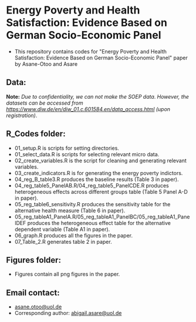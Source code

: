 # Energy Poverty and Health Satisfaction: Evidence Based on German Socio-Economic Panel

  - This repository contains codes for "Energy Poverty and Health Satisfaction:
Evidence Based on German Socio-Economic Panel" paper by Asane-Otoo and Asare

## Data:
 **Note:** _Due to confidentiality, we can not make the SOEP data_.
          _However, the datasets can be accessed from https://www.diw.de/en/diw_01.c.601584.en/data_access.html (upon registration)_.

## R_Codes folder:
  - 01_setup.R is scripts for setting directories.
  - 01_select_data.R is scripts for selecting relevant micro data.
  - 02_create_variables.R is the script for cleaning and generating relevant variables. 
  - 03_create_indicators.R is for generating the energy poverty indictors.
  - 04_reg_B_table3.R produces the baseline results (Table 3 in paper).
  - 04_reg_table5_PanelAB.R/04_reg_table5_PanelCDE.R produces heterogeneous effects across different groups table (Table 5 Panel A-D in paper).
  - 05_reg_table6_sensitivity.R produces the sensitivity table for the alternative health measure (Table 6 in paper).
  - 05_reg_tableA1_PanelA.R/05_reg_tableA1_PanelBC/05_reg_tableA1_PanelDEF produces the heterogeneous effect table for the alternative dependent variable (Table A1 in paper).
  - 06_graph.R produces all the figures in the paper.
  - 07_Table_2.R generates table 2 in paper.
## Figures folder:
  - Figures contain all png figures in the paper.
    
## Email contact:
  - asane.otoo@uol.de
  - Corresponding author: abigail.asare@uol.de
